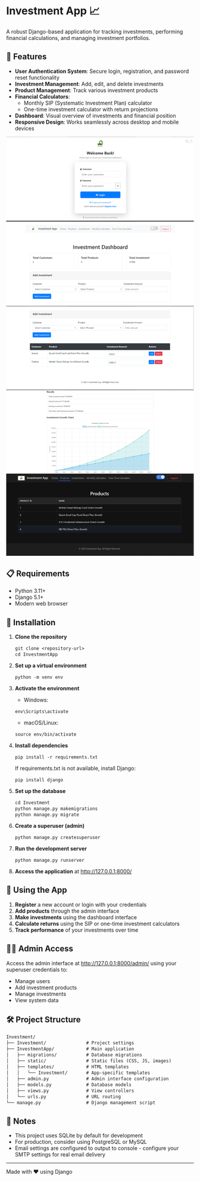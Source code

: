 # Investment App 📈

A robust Django-based application for tracking investments, performing financial calculations, and managing investment portfolios.

## 🌟 Features

- **User Authentication System**: Secure login, registration, and password reset functionality
- **Investment Management**: Add, edit, and delete investments
- **Product Management**: Track various investment products
- **Financial Calculators**: 
  - Monthly SIP (Systematic Investment Plan) calculator
  - One-time investment calculator with return projections
- **Dashboard**: Visual overview of investments and financial position
- **Responsive Design**: Works seamlessly across desktop and mobile devices


![](Investment/InvestmentApp/static/i1.png)
![](Investment/InvestmentApp/static/i2.png)
![](Investment/InvestmentApp\static/i3.png)
![](Investment/InvestmentApp\static/i4.png)
![](Investment/InvestmentApp\static/i5.png)

## 📋 Requirements

- Python 3.11+
- Django 5.1+
- Modern web browser

## 🚀 Installation

1. **Clone the repository**
   ```
   git clone <repository-url>
   cd InvestmentApp
   ```

2. **Set up a virtual environment**
   ```
   python -m venv env
   ```

3. **Activate the environment**
   - Windows:
   ```
   env\Scripts\activate
   ```
   - macOS/Linux:
   ```
   source env/bin/activate
   ```

4. **Install dependencies**
   ```
   pip install -r requirements.txt
   ```
   
   If requirements.txt is not available, install Django:
   ```
   pip install django
   ```

5. **Set up the database**
   ```
   cd Investment
   python manage.py makemigrations
   python manage.py migrate
   ```

6. **Create a superuser (admin)**
   ```
   python manage.py createsuperuser
   ```

7. **Run the development server**
   ```
   python manage.py runserver
   ```

8. **Access the application** at http://127.0.0.1:8000/

## 🧪 Using the App

1. **Register** a new account or login with your credentials
2. **Add products** through the admin interface
3. **Make investments** using the dashboard interface
4. **Calculate returns** using the SIP or one-time investment calculators
5. **Track performance** of your investments over time

## 👩‍💻 Admin Access

Access the admin interface at http://127.0.0.1:8000/admin/ using your superuser credentials to:
- Manage users
- Add investment products
- Manage investments
- View system data

## 🛠️ Project Structure

```
Investment/
├── Investment/               # Project settings
├── InvestmentApp/            # Main application
│   ├── migrations/           # Database migrations
│   ├── static/               # Static files (CSS, JS, images)
│   ├── templates/            # HTML templates
│   │   └── Investment/       # App-specific templates
│   ├── admin.py              # Admin interface configuration
│   ├── models.py             # Database models
│   ├── views.py              # View controllers
│   └── urls.py               # URL routing
└── manage.py                 # Django management script
```

## 📝 Notes

- This project uses SQLite by default for development
- For production, consider using PostgreSQL or MySQL
- Email settings are configured to output to console - configure your SMTP settings for real email delivery

---

Made with ❤️ using Django
